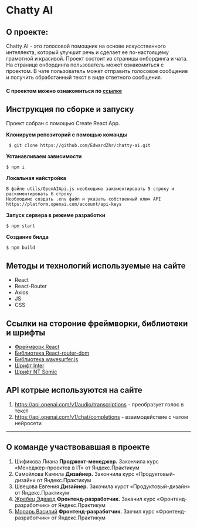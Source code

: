 # Chatty AI

## О проекте:
Chatty AI - это голосовой помощник на основе искусственного интеллекта, который улучшит речь и сделает ее по-настоящему грамотной и красивой.
Проект состоит из страницы онбординга и чата. На странице онбординга пользователь может ознакомиться с проектом. В чате пользователь может отправить голосовое сообщение и получить обработанный текст в виде ответного сообщения.

#### С проектом можно ознакомиться по [ссылке](https://vasilii-0009.github.io/Hakaton-ChattyAi/)

## Инструкция по сборке и запуску
Проект собран с помощью  Create React App.

**Клонируем репозиторий c помощью команды**
```
 $ git clone https://github.com/EdwardZhr/chatty-ai.git
```
**Устанавливаем зависимости** 
```
$ npm i
```
 **Локальная найстройка**
 ```
В файле utils/OpenAIApi.js необходимо закоментировать 5 строку и раскоментировать 6 строку.
Необходимо создать .env файл и указать собственный ключ API https://platform.openai.com/account/api-keys 

 ```
 **Запуск сервера в режиме разработки**
 ```
 $ npm start
 ```
  **Создание билда**
 ```
 $ npm build
 ```

## Методы и технологий используемые на сайте
* React
* React-Router
* Axios
* JS
* CSS

## Ссылки на стороние фреймворки, библиотеки и шрифты

* [Фреймворк React](https://react.dev/)
* [Библиотека React-router-dom ](https://www.npmjs.com/package/react-router-dom)
* [Библиотека wavesurfer.js](https://wavesurfer-js.org/)
* [Шрифт Inter](https://fonts.google.com/specimen/Inter?query=Inter)
* [Шрифт NT Somic](https://fontesk.com/nt-somic-typeface/)

## API котрые используются на сайте

1. https://api.openai.com/v1/audio/transcriptions - преобразует голос в текст
2. https://api.openai.com/v1/chat/completions - взаимодействие с чатом нейросети

___
## О команде участвовавшая в проекте
1. Шификова Лиана **Проджект-менеджер.** Закончила курс «Менеджер-проектов в IT» от Яндекс.Практикум
2. Самойлова Камила **Дизайнер.** Закончила курс «Продуктовый-дизайн» от Яндекс.Практикум
3. Швецова Евгения **Дизайнер.** Закочила курст «Продуктовый-дизайн» от Яндекс.Практикум
4. [Жребец Эдвард](https://github.com/EdwardZhr) **Фронтенд-разработчик.** Закачил курс «Фронтенд-разработчик» от Яндекс.Практикум
5. [Морарь Василий](https://github.com/Vasilii-0009) **Фронтенд-разработчик.** Закчил курс «Фронтенд-разработчик» от Яндекс.Практикум 
